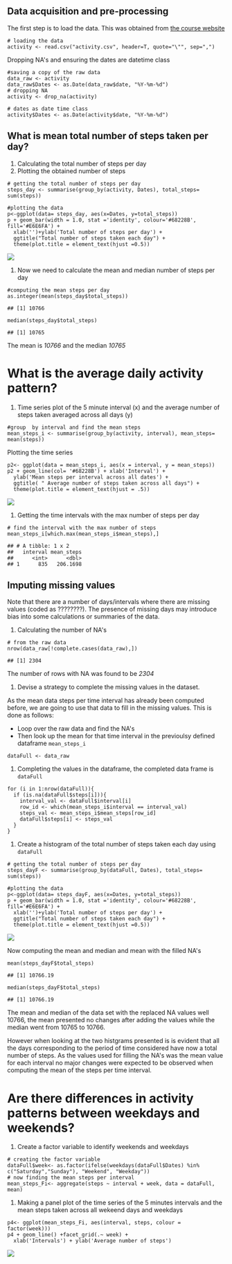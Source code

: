 Data acquisition and pre-processing
-----------------------------------

The first step is to load the data. This was obtained from [the course
website](https://www.coursera.org/learn/reproducible-research/peer/gYyPt/course-project-1)

    # loading the data 
    activity <- read.csv("activity.csv", header=T, quote="\"", sep=",")

Dropping NA's and ensuring the dates are datetime class

    #saving a copy of the raw data 
    data_raw <- activity
    data_raw$Dates <- as.Date(data_raw$date, "%Y-%m-%d")
    # dropping NA
    activity <- drop_na(activity)

    # dates as date time class
    activity$Dates <- as.Date(activity$date, "%Y-%m-%d")

What is mean total number of steps taken per day?
-------------------------------------------------

1.  Calculating the total number of steps per day
2.  Plotting the obtained number of steps

<!-- -->

    # getting the total number of steps per day
    steps_day <- summarise(group_by(activity, Dates), total_steps= sum(steps))

    #plotting the data 
    p<-ggplot(data= steps_day, aes(x=Dates, y=total_steps))
    p + geom_bar(width = 1.0, stat ='identity', colour='#68228B', fill='#E6E6FA') +
      xlab('')+ylab('Total number of steps per day') + 
      ggtitle("Total number of steps taken each day") +
      theme(plot.title = element_text(hjust =0.5))

![](figures/unnamed-chunk-4-1.png)

1.  Now we need to calculate the mean and median number of steps per day

<!-- -->

    #computing the mean steps per day 
    as.integer(mean(steps_day$total_steps))

    ## [1] 10766

    median(steps_day$total_steps)

    ## [1] 10765

The mean is *10766* and the median *10765*

What is the average daily activity pattern?
===========================================

1.  Time series plot of the 5 minute interval (x) and the average number
    of steps taken averaged across all days (y)

<!-- -->

    #group  by interval and find the mean steps 
    mean_steps_i <- summarise(group_by(activity, interval), mean_steps= mean(steps))

Plotting the time series

    p2<- ggplot(data = mean_steps_i, aes(x = interval, y = mean_steps)) 
    p2 + geom_line(col= '#68228B') + xlab('Interval') +
      ylab('Mean steps per interval across all dates') +
      ggtitle( " Average number of steps taken across all days") +
      theme(plot.title = element_text(hjust = .5))

![](figures/unnamed-chunk-7-1.png)

1.  Getting the time intervals with the max number of steps per day

<!-- -->

    # find the interval with the max number of steps
    mean_steps_i[which.max(mean_steps_i$mean_steps),]

    ## # A tibble: 1 x 2
    ##   interval mean_steps
    ##      <int>      <dbl>
    ## 1      835   206.1698

Imputing missing values
-----------------------

Note that there are a number of days/intervals where there are missing
values (coded as ????????). The presence of missing days may introduce
bias into some calculations or summaries of the data.

1.  Calculating the number of NA's

<!-- -->

    # from the raw data 
    nrow(data_raw[!complete.cases(data_raw),])

    ## [1] 2304

The number of rows with NA was found to be *2304*

1.  Devise a strategy to complete the missing values in the dataset.

As the mean data steps per time interval has already been computed
before, we are going to use that data to fill in the missing values.
This is done as follows:

-   Loop over the raw data and find the NA's
-   Then look up the mean for that time interval in the previoulsy
    defined dataframe `mean_steps_i`

<!-- -->

    dataFull <- data_raw

1.  Completing the values in the dataframe, the completed data frame is
    `dataFull`

<!-- -->

    for (i in 1:nrow(dataFull)){
      if (is.na(dataFull$steps[i])){
        interval_val <- dataFull$interval[i]
        row_id <- which(mean_steps_i$interval == interval_val)
        steps_val <- mean_steps_i$mean_steps[row_id]
        dataFull$steps[i] <- steps_val
      }
    }

1.  Create a histogram of the total number of steps taken each day using
    `dataFull`

<!-- -->

    # getting the total number of steps per day
    steps_dayF <- summarise(group_by(dataFull, Dates), total_steps= sum(steps))

    #plotting the data 
    p<-ggplot(data= steps_dayF, aes(x=Dates, y=total_steps))
    p + geom_bar(width = 1.0, stat ='identity', colour='#68228B', fill='#E6E6FA') +
      xlab('')+ylab('Total number of steps per day') + 
      ggtitle("Total number of steps taken each day") +
      theme(plot.title = element_text(hjust =0.5))

![](figures/unnamed-chunk-12-1.png)

Now computing the mean and median and mean with the filled NA's

    mean(steps_dayF$total_steps)

    ## [1] 10766.19

    median(steps_dayF$total_steps)

    ## [1] 10766.19

The mean and median of the data set with the replaced NA values well
10766, the mean presented no changes after adding the values while the
median went from 10765 to 10766.

However when looking at the two histgrams presented is is evident that
all the days corresponding to the period of time considered have now a
total number of steps. As the values used for filling the NA's was the
mean value for each interval no major changes were expected to be
observed when computing the mean of the steps per time interval.

Are there differences in activity patterns between weekdays and weekends?
=========================================================================

1.  Create a factor variable to identify weekends and weekdays

<!-- -->

    # creating the factor variable 
    dataFull$week<- as.factor(ifelse(weekdays(dataFull$Dates) %in% c("Saturday","Sunday"), "Weekend", "Weekday")) 
    # now finding the mean steps per interval 
    mean_steps_Fi<- aggregate(steps ~ interval + week, data = dataFull, mean)

1.  Making a panel plot of the time series of the 5 minutes intervals
    and the mean steps taken across all wekeend days and weekdays

<!-- -->

    p4<- ggplot(mean_steps_Fi, aes(interval, steps, colour = factor(week))) 
    p4 + geom_line() +facet_grid(.~ week) +
      xlab('Intervals') + ylab('Average number of steps')

![](figures/unnamed-chunk-15-1.png)
